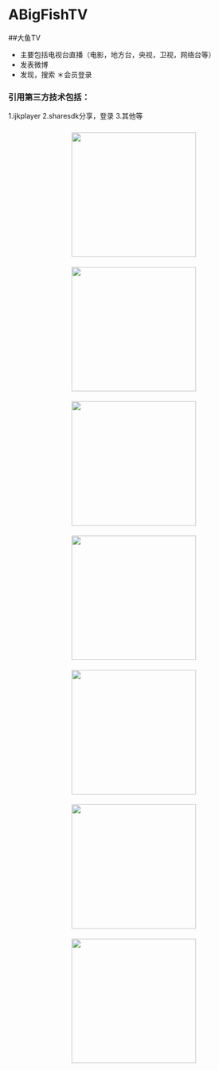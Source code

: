 # ABigFishTV
##大鱼TV
* 主要包括电视台直播（电影，地方台，央视，卫视，网络台等）
* 发表微博
* 发现，搜索
＊会员登录
### 引用第三方技术包括：
1.ijkplayer
2.sharesdk分享，登录
3.其他等

<div align="center">
<img src="https://github.com/clyhs/ABigFishTV/blob/master/images/home.png" width="250" style="margin:10px 10px;" >
<img src="https://github.com/clyhs/ABigFishTV/blob/master/images/video.png" width
="250" style="margin:10px 10px;" >
<img src="https://github.com/clyhs/ABigFishTV/blob/master/images/found.png" width
="250" style="margin:10px 10px;">
</div>
<div align="center">
<img src="https://github.com/clyhs/ABigFishTV/blob/master/images/me.png" width
="250" style="margin:10px 10px;">
<img src="https://github.com/clyhs/ABigFishTV/blob/master/images/setting.png" width
="250" style="margin:10px 10px;">
<img src="https://github.com/clyhs/ABigFishTV/blob/master/images/login.png" width
="250" style="margin:10px 10px;">
</div>

<div align="center">
<img src="https://github.com/clyhs/ABigFishTV/blob/master/images/tv.png" width
="250" style="margin:10px 10px;">
</div>
